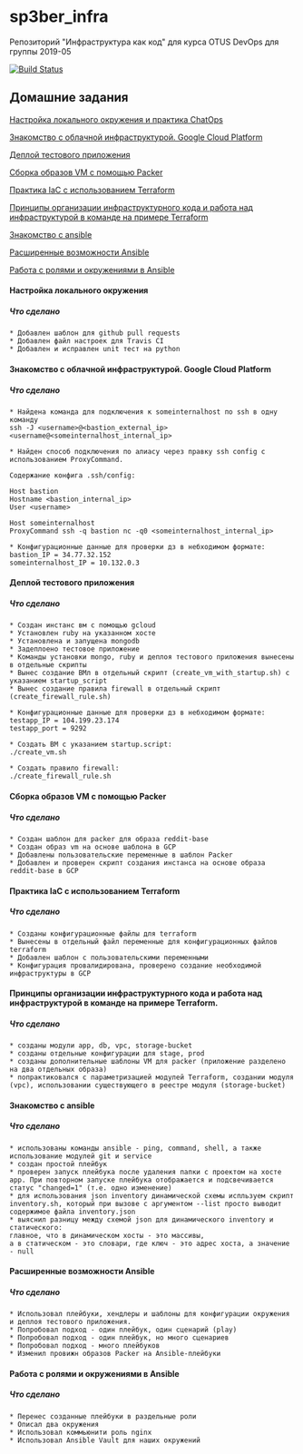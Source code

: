 # sp3ber_infra

Репозиторий "Инфраструктура как код" для курса OTUS DevOps для группы 2019-05

[![Build Status](https://travis-ci.com/otus-devops-2019-05/sp3ber_infra.svg?branch=master)](https://travis-ci.com/otus-devops-2019-05/sp3ber_infra)

## Домашние задания

[Настройка локального окружения и практика ChatOps](#local_settings_chatops)

[Знакомство с облачной инфраструктурой. Google Cloud Platform](#gcp_introduction)

[Деплой тестового приложения](#deploy_testapp)

[Сборка образов VM с помощью Packer](#packer_vm)

[Практика IaC с использованием Terraform](#terraform_iac_1)

[Принципы организации инфраструктурного кода и работа над инфраструктурой в команде на примере Terraform](#terraform_iac_2)

[Знакомство с ansible](#ansible_1)

[Расширенные возможности Ansible](#ansible_2)

[Работа с ролями и окружениями в Ansible](#ansible_3)

<a name="local_settings_chatops"><h4>Настройка локального окружения</h4></a>

<h5>Что сделано</h3>

    * Добавлен шаблон для github pull requests
    * Добавлен файл настроек для Travis CI
    * Добавлен и исправлен unit тест на python

<a name="#gcp_introduction"><h4>Знакомство с облачной инфраструктурой. Google Cloud Platform</h4></a>

<h5>Что сделано</h3>

    * Найдена команда для подключения к someinternalhost по ssh в одну команду
    ssh -J <username>@<bastion_external_ip> <username@<someinternalhost_internal_ip>

    * Найден способ подключения по алиасу через правку ssh config c использованием ProxyCommand.

    Содержание конфига .ssh/config:

    Host bastion
    Hostname <bastion_internal_ip>
    User <username>

    Host someinternalhost
    ProxyCommand ssh -q bastion nc -q0 <someinternalhost_internal_ip>

    * Конфигурационные данные для проверки дз в небходимом формате:
    bastion_IP = 34.77.32.152
    someinternalhost_IP = 10.132.0.3

<a name="#deploy_testapp"><h4>Деплой тестового приложения</h4></a>

<h5>Что сделано</h3>

    * Создан инстанс вм с помощью gcloud
    * Установлен ruby на указанном хосте
    * Установлена и запущена mongodb
    * Задеплоено тестовое приложение
    * Команды установки mongo, ruby и деплоя тестового приложения вынесены в отдельные скрипты
    * Вынес создание ВМл в отдельный скрипт (create_vm_with_startup.sh) с указанием startup_script
    * Вынес создание правила firewall в отдельный скрипт (create_firewall_rule.sh)

    * Конфигурационные данные для проверки дз в небходимом формате:
    testapp_IP = 104.199.23.174
    testapp_port = 9292

    * Создать ВМ с указанием startup.script:
    ./create_vm.sh

    * Создать правило firewall:
    ./create_firewall_rule.sh

<a name="#packer_vm"><h4>Сборка образов VM с помощью Packer</h4></a>

<h5>Что сделано</h3>

    * Создан шаблон для packer для образа reddit-base
    * Создан образ vm на основе шаблона в GCP
    * Добавлены пользовательские переменные в шаблон Packer
    * Добавлен и проверен скрипт создания инстанса на основе образа reddit-base в GCP

<a name="#terraform_iac_1"><h4>Практика IaC с использованием Terraform</h4></a>

<h5>Что сделано</h3>

    * Созданы конфигурационные файлы для terraform
    * Вынесены в отдельный файл переменные для конфигурационных файлов terraform
    * Добавлен шаблон с пользовательскими переменными
    * Конфигурация провалидирована, проверено создание необходимой инфраструктуры в GCP

<a name="#terraform_iac_2"><h4>Принципы организации
инфраструктурного
кода и работа над
инфраструктурой в
команде на примере
Terraform.</h4></a>

<h5>Что сделано</h3>

    * созданы модули app, db, vpc, storage-bucket
    * созданы отдельные конфигурации для stage, prod
    * созданы дополнительные шаблоны VM для packer (приложение разделено на два отдельных образа)
    * попрактиковался с параметризацией модулей Terraform, создании модуля (vpc), использовании существующего в реестре модуля (storage-bucket)

<a name="#ansible_1"><h4>Знакомство с ansible</h4></a>

<h5>Что сделано</h3>

    * использованы команды ansible - ping, command, shell, а также использование модулей git и service
    * создан простой плейбук
    * проверен запуск плейбука после удаления папки с проектом на хосте app. При повторном запуске плейбука отображается и подсвечивается статус "changed=1" (т.е. одно изменение)
    * для использования json inventory динамической схемы испльзуем скрипт inventory.sh, который при вызове с аргументом --list просто выводит содержимое файла inventory.json
    * выяснил разницу между схемой json для динамического inventory и статического:
    главное, что в динамическом хосты - это массивы,
    а в статическом - это словари, где ключ - это адрес хоста, а значение - null
    
<a name="#ansible_2"><h4>Расширенные возможности Ansible</h4></a>

<h5>Что сделано</h3>

    * Использовал плейбуки, хендлеры и шаблоны для конфигурации окружения и деплоя тестового приложения.
    * Попробовал подход - один плейбук, один сценарий (play)
    * Попробовал подход - один плейбук, но много сценариев
    * Попробовал подход - много плейбуков
    * Изменил провижн образов Packer на Ansible-плейбуки

<a name="#ansible_3"><h4>Работа с ролями и окружениями в Ansible</h4></a>

<h5>Что сделано</h3>

    * Перенес созданные плейбуки в раздельные роли
    * Описал два окружения
    * Использовал коммьюнити роль nginx
    * Использовал Ansible Vault для наших окружений
